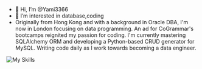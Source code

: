 - 👋 Hi, I’m @Yami3366
- 👀 I’m interested in database,coding
- Originally from Hong Kong and with a background in Oracle DBA, I'm now in London focusing on data programming. An ad for CoGrammar's bootcamps reignited my passion for coding. I'm currently mastering SQLAlchemy ORM and developing a Python-based CRUD generator for MySQL. Writing code daily as I work towards becoming a data engineer.

![My Skills](https://skillicons.dev/icons?i=py,git,github,sqlite,mysql,oracle)
